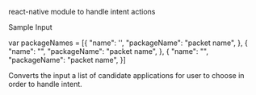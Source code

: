 react-native module to handle intent actions

Sample Input

var packageNames = [{
  "name": '',
  "packageName": "packet name",
}, {
  "name": "",
  "packageName": "packet name",
},
  {
    "name": "",
    "packageName": "packet name",
  }]

Converts the input a list of candidate applications for user to choose in order to handle intent.
